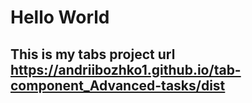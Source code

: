 # Hello World
## This is my tabs project url  https://andriibozhko1.github.io/tab-component_Advanced-tasks/dist
